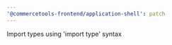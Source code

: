 ```yaml
---
'@commercetools-frontend/application-shell': patch
---
```


Import types using 'import type' syntax
